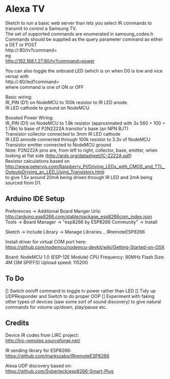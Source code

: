 Alexa TV
========
Sketch to run a basic web server than lets you select IR commands to transmit to control a Samsung TV.  
The set of supported commands are enumerated in samsung_codes.h  
Commands should be supplied as the query parameter command as either a GET or POST  
  http://<nodeMCU IP>:80/tv?command=<command>  
eg  
  http://192.168.1.27:80/tv?command=power  
  
You can also toggle the onboard LED (which is on when D0 is low and vice versa) with  
  http://<nodeMCU IP>:80/led?command=<command>  
where command is one of ON or OFF  

Basic wiring:  
IR_PIN (D1) on NodeMCU to 100k resistor to IR LED anode.  
IR LED cathode to ground on NodeMCU.  

Boosted Power Wiring:  
IR_PIN (D1) on NodeMCU to 1.8k resistor (approximated with 3x 560 + 100 = 1.78k) to base of P2N2222A transitor's base (an NPN BJT)  
Transistor collector connected to 3mm IR LED cathode  
IR LED annode connected through 100k resistor to 3.3v of NodeMCU  
Transistor emitter connected to NodeMCU ground  
Note: P2N222A pins are, from left to right, collector, base, emitter, when looking at flat side (http://ardx.org/datasheet/IC-2222A.pdf)  
Resistor calculations based on http://www.petervis.com/Raspberry_PI/Driving_LEDs_with_CMOS_and_TTL_OutputsDriving_an_LED_Using_Transistors.html  
to give 1.5v around 20mA being driven through IR LED and 2mA being sourced from D1.

Arduino IDE Setup
-----------------
Preferences -> Additional Board Manger Urls: http://arduino.esp8266.com/stable/package_esp8266com_index.json  
Tools -> Board Manager -> "esp8266 by ESP8266 Community" -> Install  

Sketch -> Include Library -> Manage Libraries...
IRremoteESP8266

Install driver for virtual COM port here:
https://github.com/nodemcu/nodemcu-devkit/wiki/Getting-Started-on-OSX

Board: NodeMCU 1.0 (ESP-12E Module)
CPU Frequency: 80MHz
Flash Size: 4M (3M SPIFFS)
Upload speed: 115200

To Do
-----
[] Switch on/off command to toggle tv power rather than LED
[] Tidy up UDPResponder and Switch to do proper OOP
[] Experiment with faking other types of devices (saw some sort of sound discovery) to give natural commands for volume up/down, play/pause etc. 


Credits
-------
Device IR codes from LIRC project:  
http://lirc-remotes.sourceforge.net/  

IR sending library for ESP8266:  
https://github.com/markszabo/IRremoteESP8266  

Alexa UDP discovery based on:  
https://github.com/Syberteck/esp8266-Smart-Plug

